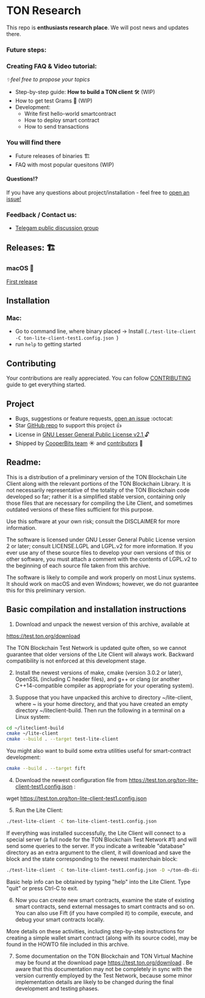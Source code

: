 # TON Research

This repo is **enthusiasts research place**. We will post news and updates there.

### Future steps:

### Creating FAQ & Video tutorial:
_✨feel free to propose your topics_
- Step-by-step guide: **How to build a TON client** 🛠 (WIP)
- How to get test Grams 💸 (WIP)
- Development:
  - Write first hello-world smartcontract
  - How to deploy smart contract
  - How to send transactions

### You will find there
- Future releases of binaries 🏗
- FAQ with most popular quesitons (WIP)

#### Questions⁉️
If you have any questions about project/installation - feel free to [open an issue!](https://github.com/copperbits/TON/issues/new)

### Feedback / Contact us:

- [Telegam public discussion group](https://t.me/copperbits)

## Releases: 🏗

### macOS 🍏

[First release](https://github.com/copperbits/TON/releases/tag/test-1)

<!--
### Ubuntu 🐧
// TODO
### Windows
// TODO -->

## Installation

### Mac:

- Go to command line, where binary placed -> Install (`./test-lite-client -C ton-lite-client-test1.config.json
`)
- run `help` to getting started
<!--
## Setup

// TODO -->

## Contributing

Your contributions are really appreciated. You can follow [CONTRIBUTING](https://github.com/zhuochun/md-writer/blob/master/CONTRIBUTING.md) guide to get everything started.

## Project

<!-- - View [CHANGELOG][] :notebook_with_decorative_cover: -->
- Bugs, suggestions or feature requests, [open an issue](https://github.com/copperbits/TON/issues/new) :octocat:
- Star [GitHub repo](https://github.com/copperbits/TON/) to support this project :+1:
- License in [GNU Lesser General Public License v2.1
](https://github.com/copperbits/TON/blob/master/LICENSE) :unlock:
- Shipped by [CooperBits team](https://t.me/copperbits) :sunny: and [contributors](https://github.com/copperbits/TON/graphs/contributors) :clap:



## Readme:
This is a distribution of a preliminary version of the TON Blockchain Lite Client along with the relevant portions of the TON Blockchain Library. It is not necessarily representative of the totality of the TON Blockchain code developed so far; rather it is a simplified stable version, containing only those files that are necessary for compiling the Lite Client, and sometimes outdated versions of these files sufficient for this purpose.

Use this software at your own risk; consult the DISCLAIMER for more information.

The software is licensed under GNU Lesser General Public License version 2 or later; consult LICENSE.LGPL and LGPL.v2 for more information. If you ever use any of these source files to develop your own versions of this or other software, you must attach a comment with the contents of LGPL.v2 to the beginning of each source file taken from this archive.

The software is likely to compile and work properly on most Linux systems. It should work on macOS and even Windows; however, we do not guarantee this for this preliminary version.

## Basic compilation and installation instructions

1) Download and unpack the newest version of this archive, available at

https://test.ton.org/download

The TON Blockchain Test Network is updated quite often, so we cannot guarantee that older versions of the Lite Client will always work. Backward compatibility is not enforced at this development stage.

2) Install the newest versions of make, cmake (version 3.0.2 or later), OpenSSL (including C header files), and g++ or clang (or another C++14-compatible compiler as appropriate for your operating system).

3) Suppose that you have unpacked this archive to directory ~/lite-client, where ~ is your home directory, and that you have created an empty directory ~/liteclient-build. Then run the following in a terminal on a Linux system:

```bash
cd ~/liteclient-build
cmake ~/lite-client
cmake --build . --target test-lite-client
```
You might also want to build some extra utilities useful for smart-contract development:

```bash
cmake --build . --target fift
```

4) Download the newest configuration file from https://test.ton.org/ton-lite-client-test1.config.json :

wget https://test.ton.org/ton-lite-client-test1.config.json

5) Run the Lite Client:

```bash
./test-lite-client -C ton-lite-client-test1.config.json
```

If everything was installed successfully, the Lite Client will connect to a special server (a full node for the TON Blockchain Test Network #1) and will send some queries to the server.
If you indicate a writeable "database" directory as an extra argument to the client, it will download and save the block and the state corresponding to the newest masterchain block:

```bash
./test-lite-client -C ton-lite-client-test1.config.json -D ~/ton-db-dir
```

Basic help info can be obtained by typing "help" into the Lite Client. Type "quit" or press Ctrl-C to exit.

6) Now you can create new smart contracts, examine the state of existing smart contracts, send external messages to smart contracts and so on. You can also use Fift (if you have compiled it) to compile, execute, and debug your smart contracts locally.

More details on these activities, including step-by-step instructions for creating a simple wallet smart contract (along with its source code), may be found in the HOWTO file included in this archive.

7) Some documentation on the TON Blockchain and TON Virtual Machine may be found at the download page https://test.ton.org/download . Be aware that this documentation may not be completely in sync with the version currently employed by the Test Network, because some minor implementation details are likely to be changed during the final development and testing phases.
